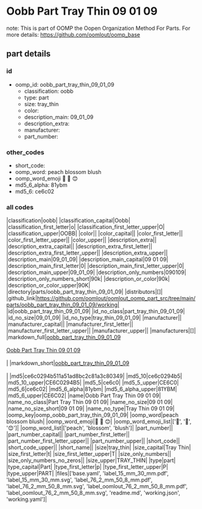 # Oobb Part Tray Thin 09 01 09  

note: This is part of OOMP the Oopen Organization Method For Parts. For more details: https://github.com/oomlout/oomp_base

##  part details





### id
* oomp_id: oobb_part_tray_thin_09_01_09
  * classification: oobb
  * type: part
  * size: tray_thin
  * color: 
  * description_main: 09_01_09
  * description_extra: 
  * manufacturer: 
  * part_number: 

### other_codes
* short_code: 
* oomp_word: peach blossom blush
* oomp_word_emoji :peach: :blossom: :blush:
* md5_6_alpha: 81ybm
* md5_6: ce6c02

### all codes 
|classification|oobb|
|classification_capital|Oobb|
|classification_first_letter|o|
|classification_first_letter_upper|O|
|classification_upper|OOBB|
|color||
|color_capital||
|color_first_letter||
|color_first_letter_upper||
|color_upper||
|description_extra||
|description_extra_capital||
|description_extra_first_letter||
|description_extra_first_letter_upper||
|description_extra_upper||
|description_main|09_01_09|
|description_main_capital|09 01 09|
|description_main_first_letter|0|
|description_main_first_letter_upper|0|
|description_main_upper|09_01_09|
|description_only_numbers|090109|
|description_only_numbers_short|90k|
|description_or_color|90k|
|description_or_color_upper|90K|
|directory|parts/oobb_part_tray_thin_09_01_09|
|distributors|[]|
|github_link|https://github.com/oomlout/oomlout_oomp_part_src/tree/main/parts/oobb_part_tray_thin_09_01_09/working|
|id|oobb_part_tray_thin_09_01_09|
|id_no_class|part_tray_thin_09_01_09|
|id_no_size|09_01_09|
|id_no_type|tray_thin_09_01_09|
|manufacturer||
|manufacturer_capital||
|manufacturer_first_letter||
|manufacturer_first_letter_upper||
|manufacturer_upper||
|manufacturers|[]|
|markdown_full|[oobb_part_tray_thin_09_01_09](https://github.com/oomlout/oomlout_oomp_part_src/tree/main/parts/oobb_part_tray_thin_09_01_09/working)<br>[](https://github.com/oomlout/oomlout_oomp_part_src/tree/main/parts/oobb_part_tray_thin_09_01_09/working)<br>[Oobb Part Tray Thin 09 01 09](https://github.com/oomlout/oomlout_oomp_part_src/tree/main/parts/oobb_part_tray_thin_09_01_09/working)<br><br>|
|markdown_short|[oobb_part_tray_thin_09_01_09](https://github.com/oomlout/oomlout_oomp_part_src/tree/main/parts/oobb_part_tray_thin_09_01_09/working)<br><br>|
|md5|ce6c0294b511a51ad8bc2c81a3c80349|
|md5_10|ce6c0294b5|
|md5_10_upper|CE6C0294B5|
|md5_5|ce6c0|
|md5_5_upper|CE6C0|
|md5_6|ce6c02|
|md5_6_alpha|81ybm|
|md5_6_alpha_upper|81YBM|
|md5_6_upper|CE6C02|
|name|Oobb Part Tray Thin 09 01 09|
|name_no_class|Part Tray Thin 09 01 09|
|name_no_size|09 01 09|
|name_no_size_short|09 01 09|
|name_no_type|Tray Thin 09 01 09|
|oomp_key|oomp_oobb_part_tray_thin_09_01_09|
|oomp_word|peach blossom blush|
|oomp_word_emoji|:peach: :blossom: :blush:|
|oomp_word_emoji_list|[':peach:', ':blossom:', ':blush:']|
|oomp_word_list|['peach', 'blossom', 'blush']|
|part_number||
|part_number_capital||
|part_number_first_letter||
|part_number_first_letter_upper||
|part_number_upper||
|short_code||
|short_code_upper||
|short_name||
|size|tray_thin|
|size_capital|Tray Thin|
|size_first_letter|t|
|size_first_letter_upper|T|
|size_only_numbers||
|size_only_numbers_no_zeros||
|size_upper|TRAY_THIN|
|type|part|
|type_capital|Part|
|type_first_letter|p|
|type_first_letter_upper|P|
|type_upper|PART|
|files|['base.yaml', 'label_15_mm_30_mm.pdf', 'label_15_mm_30_mm.svg', 'label_76_2_mm_50_8_mm.pdf', 'label_76_2_mm_50_8_mm.svg', 'label_oomlout_76_2_mm_50_8_mm.pdf', 'label_oomlout_76_2_mm_50_8_mm.svg', 'readme.md', 'working.json', 'working.yaml']|
